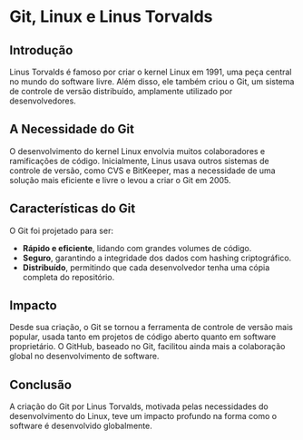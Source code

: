 # Git, Linux e Linus Torvalds

## Introdução

Linus Torvalds é famoso por criar o kernel Linux em 1991, uma peça central no mundo do software livre. Além disso, ele também criou o Git, um sistema de controle de versão distribuído, amplamente utilizado por desenvolvedores.

## A Necessidade do Git

O desenvolvimento do kernel Linux envolvia muitos colaboradores e ramificações de código. Inicialmente, Linus usava outros sistemas de controle de versão, como CVS e BitKeeper, mas a necessidade de uma solução mais eficiente e livre o levou a criar o Git em 2005.

## Características do Git

O Git foi projetado para ser:
- **Rápido e eficiente**, lidando com grandes volumes de código.
- **Seguro**, garantindo a integridade dos dados com hashing criptográfico.
- **Distribuído**, permitindo que cada desenvolvedor tenha uma cópia completa do repositório.

## Impacto

Desde sua criação, o Git se tornou a ferramenta de controle de versão mais popular, usada tanto em projetos de código aberto quanto em software proprietário. O GitHub, baseado no Git, facilitou ainda mais a colaboração global no desenvolvimento de software.

## Conclusão

A criação do Git por Linus Torvalds, motivada pelas necessidades do desenvolvimento do Linux, teve um impacto profundo na forma como o software é desenvolvido globalmente.


